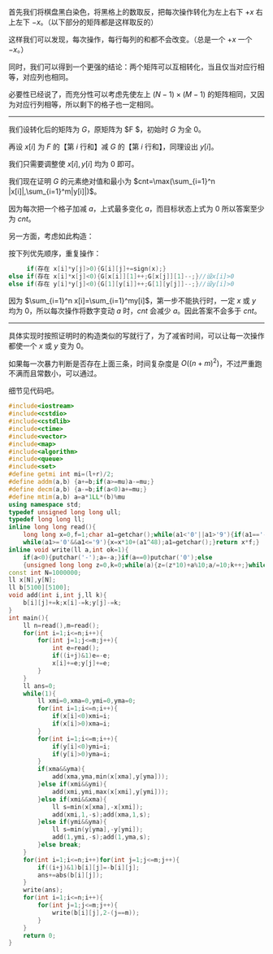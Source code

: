 首先我们将棋盘黑白染色，将黑格上的数取反，把每次操作转化为左上右下 $+x$ 右上左下 $-x$。（以下部分的矩阵都是这样取反的）

这样我们可以发现，每次操作，每行每列的和都不会改变。（总是一个 $+x$ 一个 $-x$。）

同时，我们可以得到一个更强的结论：两个矩阵可以互相转化，当且仅当对应行相等，对应列也相同。

必要性已经说了，而充分性可以考虑先使左上 $(N-1)\times(M-1)$ 的矩阵相同，又因为对应行列相等，所以剩下的格子也一定相同。


------------

我们设转化后的矩阵为 $G$，原矩阵为 $F $，初始时 $G$ 为全 $0$。

再设 $x[i]$ 为 $F$ 的【第 $i$ 行和】减 $G$ 的【第 $i$ 行和】，同理设出 $y[i]$。

我们只需要调整使 $x[i],y[i]$ 均为 $0$ 即可。

我们现在证明 $G$ 的元素绝对值和最小为 $cnt=\max(\sum_{i=1}^n |x[i]|,\sum_{i=1}^m|y[i]|)$。

因为每次把一个格子加减 $a$，上式最多变化 $a$，而目标状态上式为 $0$ 所以答案至少为 $cnt$。

另一方面，考虑如此构造：

按下列优先顺序，重复操作：

```cpp
     if(存在 x[i]*y[j]>0){G[i][j]+=sign(x);}
else if(存在 x[i]*x[j]<0){G[x[i]][1]++;G[x[j]][1]--;}//设x[i]>0 
else if(存在 y[i]*y[j]<0){G[1][y[i]]++;G[1][y[j]]--;}//设y[i]>0 
```


因为 $\sum_{i=1}^n x[i]=\sum_{i=1}^my[i]$，第一步不能执行时，一定 $x$ 或 $y$ 均为 $0$，所以每次操作将数字变动 $a$ 时，$cnt$ 会减少 $a$。因此答案不会多于 $cnt$。


------------

具体实现时按照证明时的构造类似的写就行了，为了减省时间，可以让每一次操作都使一个 $x$ 或 $y$ 变为 $0$。

如果每一次暴力判断是否存在上面三条，时间复杂度是 $O((n+m)^2)$，不过严重跑不满而且常数小，可以通过。

细节见代码吧。

```cpp
#include<iostream>
#include<cstdio>
#include<cstdlib>
#include<ctime>
#include<vector>
#include<map>
#include<algorithm>
#include<queue>
#include<set>
#define getmi int mi=(l+r)/2;
#define addm(a,b) {a+=b;if(a>=mu)a-=mu;}
#define decm(a,b) {a-=b;if(a<0)a+=mu;}
#define mtim(a,b) a=a*1LL*(b)%mu
using namespace std;
typedef unsigned long long ull;
typedef long long ll;
inline long long read(){
    long long x=0,f=1;char a1=getchar();while(a1<'0'||a1>'9'){if(a1=='-')f=-f;a1=getchar();}
    while(a1>='0'&&a1<='9'){x=x*10+(a1^48);a1=getchar();}return x*f;}
inline void write(ll a,int ok=1){
    if(a<0){putchar('-');a=-a;}if(a==0)putchar('0');else
    {unsigned long long z=0,k=0;while(a){z=(z*10)+a%10;a/=10;k++;}while(k--){putchar('0'+(z%10));z/=10;}}if(ok==1)putchar('\n');else if(ok==2)putchar(' ');}
const int N=1000000;
ll x[N],y[N];
ll b[5100][5100];
void add(int i,int j,ll k){
	b[i][j]+=k;x[i]-=k;y[j]-=k;
}
int main(){
	ll n=read(),m=read();
	for(int i=1;i<=n;i++){
		for(int j=1;j<=m;j++){
			int e=read();
			if((i+j)&1)e=-e;
			x[i]+=e;y[j]+=e;
		}
	}
	ll ans=0;
	while(1){
		ll xmi=0,xma=0,ymi=0,yma=0;
		for(int i=1;i<=n;i++){
			if(x[i]<0)xmi=i;
			if(x[i]>0)xma=i;
		}
		for(int i=1;i<=m;i++){
			if(y[i]<0)ymi=i;
			if(y[i]>0)yma=i;
		}
		if(xma&&yma){
			add(xma,yma,min(x[xma],y[yma]));
		}else if(xmi&&ymi){
			add(xmi,ymi,max(x[xmi],y[ymi]));	
		}else if(xmi&&xma){
			ll s=min(x[xma],-x[xmi]);
			add(xmi,1,-s);add(xma,1,s);
		}else if(ymi&&yma){
			ll s=min(y[yma],-y[ymi]);
			add(1,ymi,-s);add(1,yma,s);
		}else break;
	}
	for(int i=1;i<=n;i++)for(int j=1;j<=m;j++){
		if((i+j)&1)b[i][j]=-b[i][j];
		ans+=abs(b[i][j]);
	}
	write(ans);
	for(int i=1;i<=n;i++){
		for(int j=1;j<=m;j++){
			write(b[i][j],2-(j==m));
		}
	}
	return 0;
}

```
